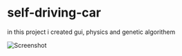 # self-driving-car
in this project i created gui, physics and genetic algorithem

![Screenshot](https://media1.tenor.com/images/a82d499c2ac0ceb0e47e90357d3ea014/tenor.gif?itemid=19206431)
